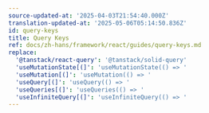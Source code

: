 ```yaml
---
source-updated-at: '2025-04-03T21:54:40.000Z'
translation-updated-at: '2025-05-06T05:14:50.836Z'
id: query-keys
title: Query Keys
ref: docs/zh-hans/framework/react/guides/query-keys.md
replace:
  '@tanstack/react-query': '@tanstack/solid-query'
  'useMutationState[(]': 'useMutationState(() => '
  'useMutation[(]': 'useMutation(() => '
  'useQuery[(]': 'useQuery(() => '
  'useQueries[(]': 'useQueries(() => '
  'useInfiniteQuery[(]': 'useInfiniteQuery(() => '
---
```


